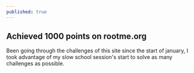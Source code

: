 ```yaml
---
published: true
---
```

## Achieved 1000 points on rootme.org

Been going through the challenges of this site since the start of january, I took advantage of my slow school session's start to solve as many challenges as possible.


